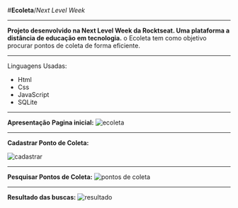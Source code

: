  #**Ecoleta**/*Next Level Week*
***
**Projeto desenvolvido na Next Level Week da Rocktseat. Uma plataforma a distância de educação em tecnologia.**
o Ecoleta tem como objetivo procurar pontos de coleta de forma eficiente.
***
Linguagens Usadas:
* Html
* Css
* JavaScript
* SQLite
***
**Apresentação**
**Pagina inicial:**
![ecoleta](https://user-images.githubusercontent.com/66569311/84450695-5fd94d00-ac27-11ea-8d4a-2e4e8d7f5a48.jpg)
***
**Cadastrar Ponto de Coleta:**

 ![cadastrar](https://user-images.githubusercontent.com/66569311/84450851-c6f70180-ac27-11ea-87a7-938b22d81f42.jpg)
***
**Pesquisar Pontos de Coleta:**
![pontos de coleta](https://user-images.githubusercontent.com/66569311/84450948-0e7d8d80-ac28-11ea-8dc9-5da224fa37b2.jpg)
***
**Resultado das buscas:**
![resultado](https://user-images.githubusercontent.com/66569311/84451069-52709280-ac28-11ea-96b2-eb977c564256.jpg)


